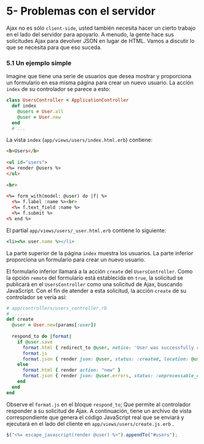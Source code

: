 # 5- Problemas con el servidor

Ajax no es sólo `client-side`, usted también necesita hacer un cierto trabajo en el lado del servidor para apoyarlo. A menudo, la gente hace sus solicitudes Ajax para devolver JSON en lugar de HTML. Vamos a discutir lo que se necesita para que eso suceda.

### 5.1 Un ejemplo simple

Imagine que tiene una serie de usuarios que desea mostrar y proporciona un formulario en esa misma página para crear un nuevo usuario. La acción `index` de su controlador se parece a esto:

```ruby
class UsersController < ApplicationController
  def index
    @users = User.all
    @user = User.new
  end
  # ...
```

La vista `index` \(`app/views/users/index.html.erb`\) contiene:

```html
<b>Users</b>
 
<ul id="users">
<%= render @users %>
</ul>
 
<br>
 
<%= form_with(model: @user) do |f| %>
  <%= f.label :name %><br>
  <%= f.text_field :name %>
  <%= f.submit %>
<% end %>
```

El partial   `app/views/users/_user.html.erb`  contiene lo siguiente:

```ruby
<li><%= user.name %></li>
```

La parte superior de la página `index` muestra los usuarios. La parte inferior proporciona un formulario para crear un nuevo usuario.

El formulario inferior llamará a la acción `create` del `UsersController`. Como la opción `remote` del formulario está establecida en `true`, la solicitud se publicará en el `UsersController` como una solicitud de Ajax, buscando JavaScript. Con el fin de atender a esta solicitud, la acción `create` de su controlador se vería así:

```ruby
# app/controllers/users_controller.rb
# ......
def create
  @user = User.new(params[:user])
 
  respond_to do |format|
    if @user.save
      format.html { redirect_to @user, notice: 'User was successfully created.' }
      format.js
      format.json { render json: @user, status: :created, location: @user }
    else
      format.html { render action: "new" }
      format.json { render json: @user.errors, status: :unprocessable_entity }
    end
  end
end
```

Observe el `format.js` en el bloque `respond_to`; Que permite al controlador responder a su solicitud de Ajax. A continuación, tiene un archivo de vista correspondiente que genera el código JavaScript real que se enviará y ejecutará en el lado del cliente en `app/views/users/create.js.erb` .

```js
$("<%= escape_javascript(render @user) %>").appendTo("#users");
```



